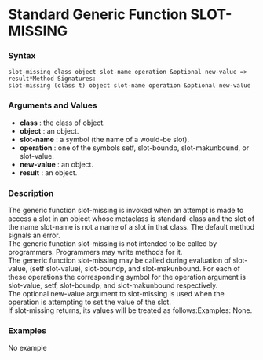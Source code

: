 <!-- Generated on 05/10/2020 by https://github.com/anto2oo/clhs-evolved -->

# Standard Generic Function SLOT-MISSING

### Syntax
`slot-missing class object slot-name operation &optional new-value => result*Method Signatures:`  
`slot-missing (class t) object slot-name operation &optional new-value`  


### Arguments and Values
- **class** : the class of object.   
- **object** : an object.   
- **slot-name** : a symbol (the name of a would-be slot).   
- **operation** : one of the symbols setf, slot-boundp, slot-makunbound, or slot-value.   
- **new-value** : an object.   
- **result** : an object.   


### Description
The generic function slot-missing is invoked when an attempt is made to access a slot in an object whose metaclass is standard-class and the slot of the name slot-name is not a name of a slot in that class. The default method signals an error.  
The generic function slot-missing is not intended to be called by programmers. Programmers may write methods for it.  
The generic function slot-missing may be called during evaluation of slot-value, (setf slot-value), slot-boundp, and slot-makunbound. For each of these operations the corresponding symbol for the operation argument is slot-value, setf, slot-boundp, and slot-makunbound respectively.  
The optional new-value argument to slot-missing is used when the operation is attempting to set the value of the slot.  
 If slot-missing returns, its values will be treated as follows:Examples: None.



### Examples
No example  
